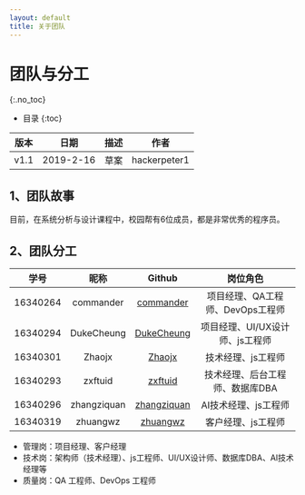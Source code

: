 ```yaml
---
layout: default
title: 关于团队
---
```


# 团队与分工
{:.no_toc}

* 目录
{:toc}

| 版本 |   日期    | 描述 |  作者   |
| :--: | :-------: | :--: | :-----: |
| v1.1 | 2019-2-16 | 草案 | hackerpeter1 |

## 1、团队故事

目前，在系统分析与设计课程中，校园帮有6位成员，都是非常优秀的程序员。

## 2、团队分工

|学号|昵称|Github|岗位角色|
|:--:|:--:|:--:|:--:|
|16340264|commander|[commander](https://github.com/orgs/TeamWeGo/people/hackerpeter1)|项目经理、QA工程师、DevOps工程师|
|16340294|DukeCheung|[DukeCheung](https://github.com/orgs/TeamWeGo/people/DukeCheung)|项目经理、UI/UX设计师、js工程师|
|16340301|Zhaojx|[Zhaojx](https://github.com/orgs/TeamWeGo/people/JunxiangZhao)|技术经理、js工程师|
|16340293|zxftuid|[zxftuid](https://github.com/orgs/TeamWeGo/people/Tuid)|技术经理、后台工程师、数据库DBA|
|16340296|zhangziquan|[zhangziquan](https://github.com/orgs/TeamWeGo/people/zhangziquan)|AI技术经理、js工程师|
|16340319|zhuangwz|[zhuangwz](https://github.com/orgs/TeamWeGo/people/zhuangwz)|客户经理、js工程师|

* 管理岗：项目经理、客户经理
* 技术岗：架构师（技术经理）、js工程师、UI/UX设计师、数据库DBA、AI技术经理等
* 质量岗：QA 工程师、DevOps 工程师
